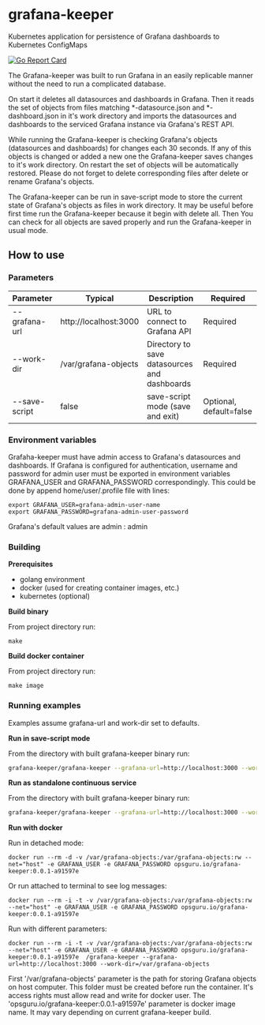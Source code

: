 # grafana-keeper
Kubernetes application for persistence of Grafana dashboards to Kubernetes ConfigMaps

[![Go Report Card](https://goreportcard.com/badge/github.com/ops-guru/grafana-keeper)](https://goreportcard.com/report/github.com/ops-guru/grafana-keeper)

The Grafana-keeper was built to run Grafana in an easily replicable manner without the need to run a complicated database.

On start it deletes all datasources and dashboards in Grafana. Then it reads the set of objects from files matching *-datasource.json and
 *-dashboard.json in it's work directory and imports the datasources and dashboards to the serviced Grafana instance via Grafana's REST API.

While running the Grafana-keeper is checking Grafana's objects (datasources and dashboards) for changes each 30 seconds.
If any of this objects is changed or added a new one the Grafana-keeper saves changes to it's work directory.
On restart the set of objects will be automatically restored.
Please do not forget to delete corresponding files after delete or rename Grafana's objects.

The Grafana-keeper can be run in save-script mode to store the current state of Grafana's objects as files in work directory.
It may be useful before first time run the Grafana-keeper because it begin with delete all.
Then You can check for all objects are saved properly and run the Grafana-keeper in usual mode.

## How to use
### Parameters
| Parameter | Typical | Description | Required |
| --------- | ------- | ----------- | -------- |
| --grafana-url | http://localhost:3000 | URL to connect to Grafana API| Required |
| --work-dir | /var/grafana-objects | Directory to save datasources and dashboards | Required |
| --save-script | false | save-script mode (save and exit) | Optional, default=false |

### Environment variables
Grafaha-keeper must have admin access to Grafana's datasources and dashboards.
If Grafana is configured for authentication, username and password for admin user must be
exported in environment variables GRAFANA_USER and GRAFANA_PASSWORD correspondingly.
This could be done by append home/user/.profile file with lines:
```
export GRAFANA_USER=grafana-admin-user-name
export GRAFANA_PASSWORD=grafana-admin-user-password
```
Grafana's default values are admin : admin

### Building

**Prerequisites**

- golang environment
- docker (used for creating container images, etc.)
- kubernetes (optional)

**Build binary**

From project directory run:
```
make
```

**Build docker container**

From project directory run:
```
make image
```

### Running examples
Examples assume grafana-url and work-dir set to defaults.

**Run in save-script mode**

From the directory with built grafana-keeper binary run:
```sh
grafana-keeper/grafana-keeper --grafana-url=http://localhost:3000 --work-dir=/var/grafana-objects --save-script=true
```

**Run as standalone continuous service**

From the directory with built grafana-keeper binary run:
```sh
grafana-keeper/grafana-keeper --grafana-url=http://localhost:3000 --work-dir=/var/grafana-objects
```

**Run with docker**

Run in detached mode:
```
docker run --rm -d -v /var/grafana-objects:/var/grafana-objects:rw --net="host" -e GRAFANA_USER -e GRAFANA_PASSWORD opsguru.io/grafana-keeper:0.0.1-a91597e
```

Or run attached to terminal to see log messages:
```
docker run --rm -i -t -v /var/grafana-objects:/var/grafana-objects:rw --net="host" -e GRAFANA_USER -e GRAFANA_PASSWORD opsguru.io/grafana-keeper:0.0.1-a91597e
```

Run with different parameters:
```
docker run --rm -i -t -v /var/grafana-objects:/var/grafana-objects:rw --net="host" -e GRAFANA_USER -e GRAFANA_PASSWORD opsguru.io/grafana-keeper:0.0.1-a91597e  /grafana-keeper --grafana-url=http://localhost:3000 --work-dir=/var/grafana-objects
```

First '/var/grafana-objects' parameter is the path for storing Grafana objects on host computer.
This folder must be created before run the container. It's access rights must allow read and write for docker user.
The 'opsguru.io/grafana-keeper:0.0.1-a91597e' parameter is docker image name. It may vary depending on current grafana-keeper build.
